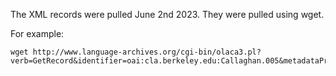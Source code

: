 The XML records were pulled June 2nd 2023. They were pulled using wget.

For example:

```
wget http://www.language-archives.org/cgi-bin/olaca3.pl?verb=GetRecord&identifier=oai:cla.berkeley.edu:Callaghan.005&metadataPrefix=olac

```
